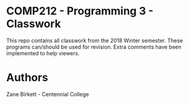 # COMP212 - Programming 3 - Classwork
This repo contains all classwork from the 2018 Winter semester. These programs can/should be used for revision. Extra comments have been 
implemented to help viewers.
# Authors
Zane Birkett - Centennial College

